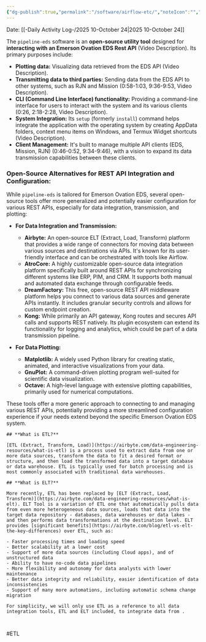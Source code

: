 ```yaml
---
{"dg-publish":true,"permalink":"/software/airflow-etc/","noteIcon":"","created":"2025-10-24T11:55:54.177-05:00"}
---
```


Date: [[-Daily Activity Log-/2025 10-October 24\|2025 10-October 24]]

The `pipeline-eds` software is an **open-source utility tool** designed for **interacting with an Emerson Ovation EDS Rest API** (Video Description). Its primary purposes include:

- **Plotting data:** Visualizing data retrieved from the EDS API (Video Description).
- **Transmitting data to third parties:** Sending data from the EDS API to other systems, such as RJN and Mission (0:58-1:03, 9:36-9:53, Video Description).
- **CLI (Command Line Interface) functionality:** Providing a command-line interface for users to interact with the system and its various clients (0:26, 2:18-2:28, Video Description).
- **System Integration:** Its `setup` (formerly `install`) command helps integrate the application with the operating system by creating AppData folders, context menu items on Windows, and Termux Widget shortcuts (Video Description).
- **Client Management:** It's built to manage multiple API clients (EDS, Mission, RJN) (0:46-0:52, 9:34-9:46), with a vision to expand its data transmission capabilities between these clients.

### Open-Source Alternatives for REST API Integration and Configuration:

While `pipeline-eds` is tailored for Emerson Ovation EDS, several open-source tools offer more generalized and potentially easier configuration for various REST APIs, especially for data integration, transmission, and plotting:

- **For Data Integration and Transmission:**
    
    - **Airbyte:** An open-source ELT (Extract, Load, Transform) platform that provides a wide range of connectors for moving data between various sources and destinations via APIs. It's known for its user-friendly interface and can be orchestrated with tools like Airflow.
    - **AtroCore:** A highly customizable open-source data integration platform specifically built around REST APIs for synchronizing different systems like ERP, PIM, and CRM. It supports both manual and automated data exchange through configurable feeds.
    - **DreamFactory:** This free, open-source REST API middleware platform helps you connect to various data sources and generate APIs instantly. It includes granular security controls and allows for custom endpoint creation.
    - **Kong:** While primarily an API gateway, Kong routes and secures API calls and supports REST natively. Its plugin ecosystem can extend its functionality for logging and analytics, which could be part of a data transmission pipeline.
- **For Data Plotting:**
    
    - **Matplotlib:** A widely used Python library for creating static, animated, and interactive visualizations from your data.
    - **GnuPlot:** A command-driven plotting program well-suited for scientific data visualization.
    - **Octave:** A high-level language with extensive plotting capabilities, primarily used for numerical computations.

These tools offer a more generic approach to connecting to and managing various REST APIs, potentially providing a more streamlined configuration experience if your needs extend beyond the specific Emerson Ovation EDS system.


```https://airbyte.com/top-etl-tools-for-sources/rest-api
## **What is ETL?**

[ETL (Extract, Transform, Load)](https://airbyte.com/data-engineering-resources/what-is-etl) is a process used to extract data from one or more data sources, transform the data to fit a desired format or structure, and then load the transformed data into a target database or data warehouse. ETL is typically used for batch processing and is most commonly associated with traditional data warehouses.

## ‍**What is ELT?**

More recently, ETL has been replaced by [ELT (Extract, Load, Transform)](https://airbyte.com/data-engineering-resources/what-is-elt). ELT Tool is a variation of ETL one that automatically pulls data from even more heterogeneous data sources, loads that data into the target data repository - databases, data warehouses or data lakes - and then performs data transformations at the destination level. ELT provides [significant benefits](https://airbyte.com/blog/etl-vs-elt-the-key-differences) over ETL, such as:

- Faster processing times and loading speed
- Better scalability at a lower cost
- Support of more data sources (including Cloud apps), and of unstructured data
- Ability to have no-code data pipelines
- More flexibility and autonomy for data analysts with lower maintenance
- Better data integrity and reliability, easier identification of data inconsistencies
- Support of many more automations, including automatic schema change migration

For simplicity, we will only use ETL as a reference to all data integration tools, ETL and ELT included, to integrate data from .



```
#ETL